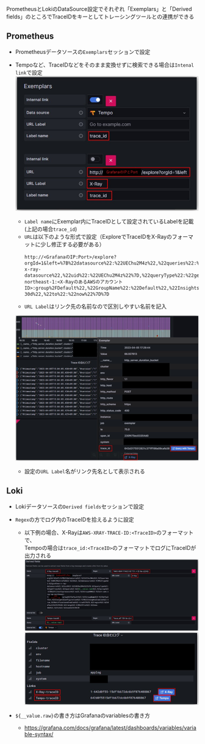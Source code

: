 PrometheusとLokiのDataSource設定でそれぞれ「Exemplars」と「Derived fields」のところでTraceIDをキーとしてトレーシングツールとの連携ができる

## Prometheus
- Prometheusデータソースの`Exemplars`セッションで設定
- Tempoなど、TraceIDなどをそのまま変換せずに検索できる場合は`Intenal link`で設定
  ![Prometheus_exemplar1](image/Prometheus_Exemplars_setting1.jpg)
  - `Label name`にExemplar内にTraceIDとして設定されているLabelを記載(上記の場合`trace_id`)
  - `URL`は以下のような形式で設定（ExploreでTraceIDをX-Rayのフォーマットに少し修正する必要がある）
    ~~~
    http://<GrafanaのIP:Port>/explore?orgId=1&left=%7B%22datasource%22:%22UEChu2M4z%22,%22queries%22:%5B%7B%22refId%22:%22A%22,%22datasource%22:%7B%22type%22:%22grafana-x-ray-datasource%22,%22uid%22:%22UEChu2M4z%22%7D,%22queryType%22:%22getTrace%22,%22query%22:%221-${\__value.raw}%22,%22group%22:%7B%22FilterExpression%22:null,%22GroupARN%22:%22arn:aws:xray:ap-northeast-1:<X-RayのあるAWSのアカウントID>:group%2FDefault%22,%22GroupName%22:%22Default%22,%22InsightsConfiguration%22:%7B%22InsightsEnabled%22:true,%22NotificationsEnabled%22:true%7D%7D,%22region%22:%22default%22%7D%5D,%22range%22:%7B%22from%22:%22now-30d%22,%22to%22:%22now%22%7D%7D
    ~~~
  - `URL Label`はリンク先の名前なので区別しやすい名前を記入

  ![Prometheus_exemplar2](image/Prometheus_Exemplars_setting2.jpg)
  - 設定の`URL Label`名がリンク先名として表示される

## Loki
- Lokiデータソースの`Derived fields`セッションで設定
- `Regex`の方でログ内のTraceIDを拾えるように設定
  - 以下例の場合、X-Rayは`AWS-XRAY-TRACE-ID:<TraceID>`のフォーマットで、  
    Tempoの場合は`trace_id:<TraceID>`のフォーマットでログにTraceIDが出力される
  ![Loki_Derived_fields1](image/Loki_Tracing_setting1.jpg)
  ![Loki_Derived_fields2](image/Loki_Tracing_setting2.jpg)

- `${__value.raw}`の書き方はGrafanaのvariablesの書き方
  - https://grafana.com/docs/grafana/latest/dashboards/variables/variable-syntax/